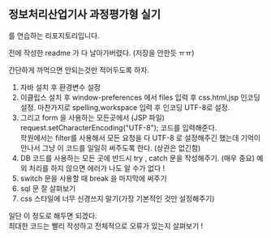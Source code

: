 ## 정보처리산업기사 과정평가형 실기
를 연습하는 리포지토리입니다.

전에 작성한 readme 가 다 날아가버렸다. (저장을 안한듯 ㅠㅠ)

간단하게 까먹으면 안되는것만 적어두도록 하자.

1. 자바 설치 후 환경변수 설정
2. 이클립스 설치 후 window-preferences 에서 files 입력 후 css.html,jsp 인코딩 설정. 마찬가지로 spelling,workspace 입력 후 인코딩 UTF-8로 설정.
3. 그리고 form 을 사용하는 모든곳에서 (JSP 파일) request.setCharacterEncoding("UTF-8");  코드를 입력해준다.<br>
학원에서는 filter를 사용해서 모든 요청을 다 UTF-8 로 설정해주긴 했는데 기억이 안나서 그냥 이 코드를 일일히 써주도록 한다. (상관은 없긴함)
4. DB 코드를 사용하는 모든 곳에 반드시 try , catch 문을 작성해주기. (매우 중요) 예외 처리를 하지 않으면 에러가 나도 알 수가 없다 !
5. switch 문을 사용할 때 break 을 마지막에 써주기
6. sql 문 잘 살펴보기
7. css 스타일에 너무 신경쓰지 말기(가장 기본적인 것만 설정해주기) <br>

일단 이 정도로 해두면 되겠다. <br>
최대한 코드는 빨리 작성하고 전체적으로 오류가 있는지 살펴보기 !
